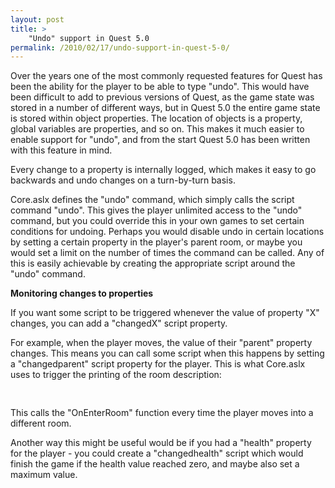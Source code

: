 ```yaml
---
layout: post
title: >
    "Undo" support in Quest 5.0
permalink: /2010/02/17/undo-support-in-quest-5-0/
---
```

<p>Over the years one of the most commonly requested features for Quest has been the ability for the player to be able to type "undo". This would have been difficult to add to previous versions of Quest, as the game state was stored in a number of different ways, but in Quest 5.0 the entire game state is stored within object properties. The location of objects is a property, global variables are properties, and so on. This makes it much easier to enable support for "undo", and from the start Quest 5.0 has been written with this feature in mind.</p>

<p>Every change to a property is internally logged, which makes it easy to go backwards and undo changes on a turn-by-turn basis.</p>

<p>Core.aslx defines the "undo" command, which simply calls the script command "undo". This gives the player unlimited access to the "undo" command, but you could override this in your own games to set certain conditions for undoing. Perhaps you would disable undo in certain locations by setting a certain property in the player's parent room, or maybe you would set a limit on the number of times the command can be called. Any of this is easily achievable by creating the appropriate script around the "undo" command.</p>

<p><b>Monitoring changes to properties</b></p>

<p>If you want some script to be triggered whenever the value of property
"X" changes, you can add a "changedX" script property.</p>

<p>For example, when the player moves, the value of their "parent" property changes. This means you can call some script when this happens by setting a "changedparent" script property for the player. This is what Core.aslx uses to trigger the printing of the room description:</p>

<pre>
  
</pre>

<p>This calls the "OnEnterRoom" function every time the player moves into a different room.</p>

<p>Another way this might be useful would be if you had a "health" property for the player - you could create a "changedhealth" script which would finish the game if the health value reached zero, and maybe also set a maximum value.</p>
